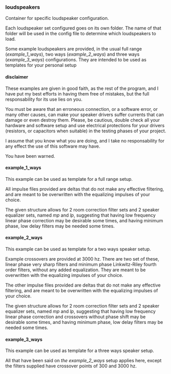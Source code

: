 ### loudspeakers

Container for specific loudspeaker configuration.

Each loudspeaker set configured goes on its own folder. The name of that folder will be used in the config file to determine which loudspeakers to load.

Some example loudspeakers are provided, in the usual full range (_example_1_ways_), two ways (_example_2_ways_) and three ways (_example_3_ways_) configurations. They are intended to be used as templates for your personal setup

#### disclaimer

These examples are given in good faith, as the rest of the program, and I have put my best efforts in having them free of mistakes, but the full responsability for its use lies on you.

You must be aware that an erroneous connection, or a software error, or many other causes, can make your speaker drivers suffer currents that can damage or even destroy them. Please, be cautious, double check all your hardware and software setup and use electrical protections for your drivers (resistors, or capacitors when suitable) in the testing phases of your project.

I assume that you know what you are doing, and I take no responsability for any effect the use of this software may have.

You have been warned.

#### example_1_ways

This example can be used as template for a full range setup.

All impulse files provided are deltas that do not make any effective filtering, and are meant to be overwritten with the equalizing impulses of your choice.

The given structure allows for 2 room correction filter sets and 2 speaker equalizer sets, named _mp_ and _lp_, suggesting that having low frequency linear phase correction may be desirable some times, and having minimum phase, low delay filters may be needed some times.

#### example_2_ways

This example can be used as template for a two ways speaker setup.

Example crossovers are provided at 3000 hz. There are two set of these, linear phase very sharp filters and minimum phase Linkwitz-Riley fourth order filters, without any added equalization. They are meant to be overwritten with the equalizing impulses of your choice.

The other impulse files provided are deltas that do not make any effective filtering, and are meant to be overwritten with the equalizing impulses of your choice.

The given structure allows for 2 room correction filter sets and 2 speaker equalizer sets, named _mp_ and _lp_, suggesting that having low frequency linear phase correction and crossovers without phase shift may be desirable some times, and having minimum phase, low delay filters may be needed some times.

#### example_3_ways

This example can be used as template for a three ways speaker setup.

All that have been said on _the example_2_ways_ setup applies here, except the filters supplied have crossover points of 300 and 3000 hz.
